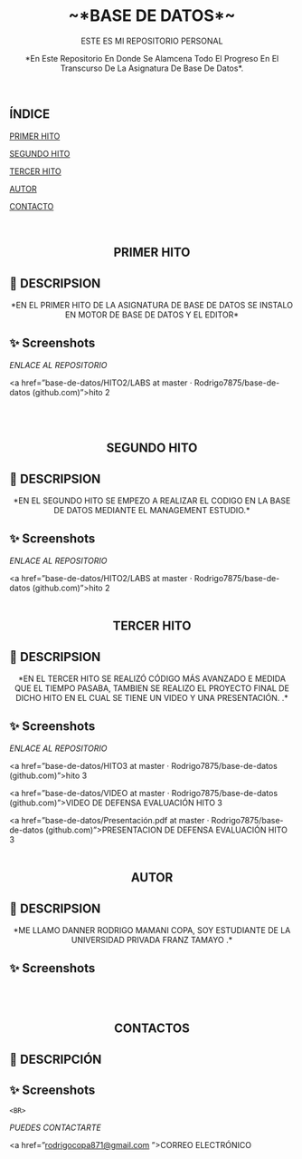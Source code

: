 <h1 align="center">~*BASE DE DATOS*~</h1>
<P align="center">ESTE ES MI REPOSITORIO PERSONAL</P>
<P align="center">*En Este Repositorio En Donde Se Alamcena Todo El Progreso 
En El Transcurso De La Asignatura De Base De Datos*.</P>
<BR>

<h2>ÍNDICE</h2>

<a href=”#hito1”>PRIMER HITO</a>

<a href=”#hito2”>SEGUNDO HITO</a>

<a href=”#hito3”>TERCER HITO</a>

<a href=”#autor” >AUTOR</a>

<a href=”contacto”>CONTACTO</a>


<BR>

<H2  id=”hito1” align="center">PRIMER HITO</H2>

## 🚀 DESCRIPSION

<p align="center">
*EN EL PRIMER HITO DE LA ASIGNATURA DE BASE DE DATOS 
SE INSTALO EN MOTOR DE BASE DE DATOS Y EL EDITOR*
</p>

## ✨ Screenshots

*ENLACE AL REPOSITORIO*

<a href=”base-de-datos/HITO2/LABS at master · Rodrigo7875/base-de-datos (github.com)”>hito 2</a>
  
  <BR>
    <BR>

<H2  id=”hito2” align="center">SEGUNDO HITO</H2>

## 🚀 DESCRIPSION

<p align="center">
*EN EL SEGUNDO HITO SE EMPEZO A REALIZAR EL CODIGO EN LA
BASE DE DATOS MEDIANTE EL MANAGEMENT ESTUDIO.*
</p>

## ✨ Screenshots

*ENLACE AL REPOSITORIO*

<a href=”base-de-datos/HITO2/LABS at master · Rodrigo7875/base-de-datos (github.com)”>hito 2</a>
      <BR>
        <BR>

<H2  id=”hito3” align="center">TERCER HITO</H2>

## 🚀 DESCRIPSION

<p align="center">
*EN EL TERCER HITO SE REALIZÓ CÓDIGO MÁS AVANZADO E MEDIDA QUE
EL TIEMPO PASABA, TAMBIEN SE REALIZO EL PROYECTO FINAL DE DICHO HITO
EN EL CUAL SE TIENE UN VIDEO Y UNA PRESENTACIÓN.
.*
</p>

## ✨ Screenshots

*ENLACE AL REPOSITORIO*

<a href=”base-de-datos/HITO3 at master · Rodrigo7875/base-de-datos (github.com)”>hito 3</a>

<a href=”base-de-datos/VIDEO at master · Rodrigo7875/base-de-datos (github.com)”>VIDEO DE DEFENSA EVALUACIÓN HITO 3</a>

<a href=”base-de-datos/Presentación.pdf at master · Rodrigo7875/base-de-datos (github.com)”>PRESENTACION DE DEFENSA EVALUACIÓN HITO 3</a>
          <BR>
            <BR>

<H2  id=”autor” align="center">AUTOR</H2>

## 🚀 DESCRIPSION

<p align="center">
*ME LLAMO DANNER RODRIGO MAMANI COPA,
SOY ESTUDIANTE DE LA UNIVERSIDAD PRIVADA FRANZ TAMAYO .*
</p>

## ✨ Screenshots
<BR>
  <BR>


<H2  id=”contacto” align="center">CONTACTOS</H2>

## 🚀 DESCRIPCIÓN


## ✨ Screenshots
    
    <BR>

*PUEDES CONTACTARTE*

<a href=”rodrigocopa871@gmail.com
”>CORREO ELECTRÓNICO</a>


